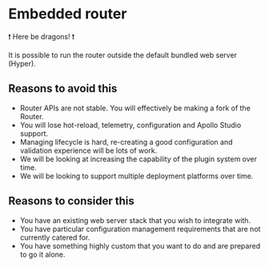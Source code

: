# Embedded router

:exclamation: Here be dragons! :exclamation: 

It is possible to run the router outside the default bundled web server (Hyper). 

## Reasons to avoid this

* Router APIs are not stable. You will effectively be making a fork of the Router.
* You will lose hot-reload, telemetry, configuration and Apollo Studio support.
* Managing lifecycle is hard, re-creating a good configuration and validation experience will be lots of work.
* We will be looking at increasing the capability of the plugin system over time.
* We will be looking to support multiple deployment platforms over time.

## Reasons to consider this

* You have an existing web server stack that you wish to integrate with.
* You have particular configuration management requirements that are not currently catered for.
* You have something highly custom that you want to do and are prepared to go it alone.

